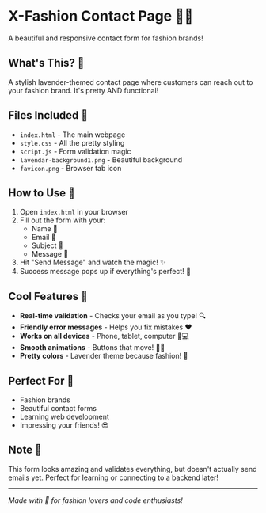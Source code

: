 # X-Fashion Contact Page 👗✨

A beautiful and responsive contact form for fashion brands!

## What's This? 🤔

A stylish lavender-themed contact page where customers can reach out to your fashion brand. It's pretty AND functional!

## Files Included 📁

- `index.html` - The main webpage
- `style.css` - All the pretty styling
- `script.js` - Form validation magic
- `lavendar-background1.png` - Beautiful background
- `favicon.png` - Browser tab icon

## How to Use 🚀

1. Open `index.html` in your browser
2. Fill out the form with your:
   - Name 👤
   - Email 📧
   - Subject 📝
   - Message 💬
3. Hit "Send Message" and watch the magic! ✨
4. Success message pops up if everything's perfect! 🎉

## Cool Features 🌟

- **Real-time validation** - Checks your email as you type! 🔍
- **Friendly error messages** - Helps you fix mistakes ❤️
- **Works on all devices** - Phone, tablet, computer 📱💻
- **Smooth animations** - Buttons that move! 🏃‍♀️
- **Pretty colors** - Lavender theme because fashion! 💜

## Perfect For 👗

- Fashion brands
- Beautiful contact forms
- Learning web development
- Impressing your friends! 😎

## Note 📝

This form looks amazing and validates everything, but doesn't actually send emails yet. Perfect for learning or connecting to a backend later!

---

*Made with 💜 for fashion lovers and code enthusiasts!*
